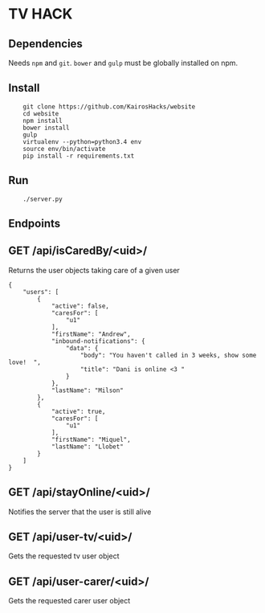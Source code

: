 # TV HACK

Dependencies
---

Needs `npm` and `git`. `bower` and `gulp` must be globally installed on npm.

Install
---
```
    git clone https://github.com/KairosHacks/website
    cd website
    npm install
    bower install
    gulp
    virtualenv --python=python3.4 env
    source env/bin/activate
    pip install -r requirements.txt
```

Run
---
```
    ./server.py
```        

Endpoints
---

## GET /api/isCaredBy/&lt;uid&gt;/
Returns the user objects taking care of a given user
```
{
    "users": [
        {
            "active": false,
            "caresFor": [
                "u1"
            ],
            "firstName": "Andrew",
            "inbound-notifications": {
                "data": {
                    "body": "You haven't called in 3 weeks, show some love!  ",
                    "title": "Dani is online <3 "
                }
            },
            "lastName": "Milson"
        },
        {
            "active": true,
            "caresFor": [
                "u1"
            ],
            "firstName": "Miquel",
            "lastName": "Llobet"
        }
    ]
}
```

## GET /api/stayOnline/&lt;uid&gt;/
Notifies the server that the user is still alive

## GET /api/user-tv/&lt;uid&gt;/
Gets the requested tv user object

## GET /api/user-carer/&lt;uid&gt;/
Gets the requested carer user object
